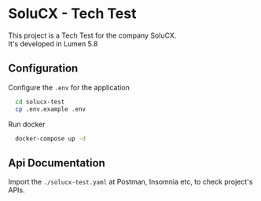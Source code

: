 # SoluCX - Tech Test

This project is a Tech Test for the company SoluCX. \
It's developed in Lumen 5.8

## Configuration

Configure the `.env` for the application
```bash
  cd solucx-test
  cp .env.example .env
```

Run docker
```bash
  docker-compose up -d
```

## Api Documentation

Import the `./solucx-test.yaml` at Postman, Insomnia etc, to check project's APIs.

